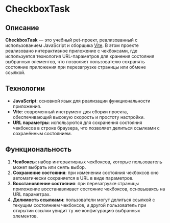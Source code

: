 # CheckboxTask

## Описание

**CheckboxTask** — это учебный pet-проект, реализованный с использованием JavaScript и сборщика [Vite](https://vitejs.dev/). В этом проекте реализовано интерактивное приложение с чекбоксами, где используется технология URL-параметров для хранения состояния выбранных элементов, что позволяет пользователю сохранять состояние приложения при перезагрузке страницы или обмене ссылкой.

## Технологии

- **JavaScript**: основной язык для реализации функциональности приложения.
- **Vite**: современный инструмент для сборки проекта, обеспечивающий высокую скорость и простоту настройки.
- **URL параметры**: используются для сохранения состояния чекбоксов в строке браузера, что позволяет делиться ссылками с сохранённым состоянием.

## Функциональность

1. **Чекбоксы**: набор интерактивных чекбоксов, которые пользователь может выбрать или снять выбор.
2. **Сохранение состояния**: при изменении состояния чекбоксов оно автоматически сохраняется в URL в виде параметров.
3. **Восстановление состояния**: при перезагрузке страницы приложение восстанавливает состояние чекбоксов, основываясь на URL параметрах.
4. **Делимость ссылками**: пользователи могут делиться ссылкой с текущим состоянием чекбоксов, и другой пользователь при открытии ссылки увидит ту же конфигурацию выбранных элементов.

